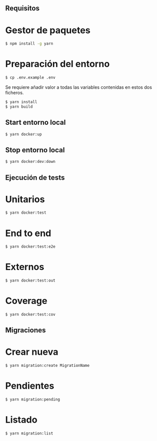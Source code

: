## Requisitos

# Gestor de paquetes

```bash
$ npm install -g yarn
```

# Preparación del entorno

```bash
$ cp .env.example .env
```

Se requiere añadir valor a todas las variables contenidas en estos dos ficheros.

```bash
$ yarn install
$ yarn build
```

## Start entorno local

```bash
$ yarn docker:up
```

## Stop entorno local

```bash
$ yarn docker:dev:down
```

## Ejecución de tests

# Unitarios

```bash
$ yarn docker:test
```

# End to end

```bash
$ yarn docker:test:e2e
```

# Externos

```bash
$ yarn docker:test:out
```

# Coverage

```bash
$ yarn docker:test:cov
```

## Migraciones

# Crear nueva

```bash
$ yarn migration:create MigrationName
```

# Pendientes

```bash
$ yarn migration:pending
```

# Listado

```bash
$ yarn migration:list
```
